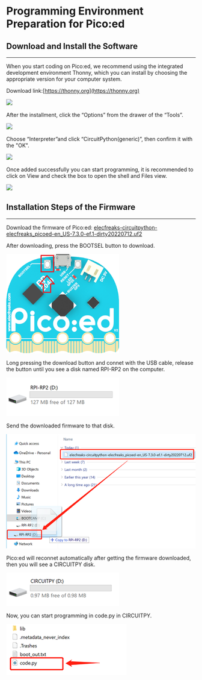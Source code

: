 # Programming Environment Preparation for Pico:ed

## Download and Install the Software
---
When you start coding on Pico:ed, we recommend using the integrated development environment Thonny, which you can install by choosing the appropriate version for your computer system.

Download link:[https://thonny.org](https://thonny.org)

![](./images/pico-ed-V2-python-01.png)

After the installment, click the “Options” from the drawer of the “Tools”. 

![](./images/pico-ed-V2-python-02.png)

Choose “Interpreter”and click “CircuitPython(generic)”, then confirm it with the "OK".

![](./images/pico-ed-V2-python-03.png)

Once added successfully you can start programming, it is recommended to click on View and check the box to open the shell and Files view.

![](./images/pico-ed-V2-python-04.png)

## Installation Steps of the Firmware
---

Download the firmware of Pico:ed: [elecfreaks-circuitpython-elecfreaks_picoed-en_US-7.3.0-ef.1-dirty20220712.uf2](https://github.com/elecfreaks/circuitpython_picoed/releases/download/v1.1.0/elecfreaks-circuitpython-elecfreaks_picoed-en_US-7.3.0-ef.1-dirty20220712.uf2)

After downloading, press the BOOTSEL button to download. 

![](./images/pico-ed-V2-python-05.png)


Long pressing the download button and connet with the USB cable, release the button until you see a disk named RPI-RP2 on the computer. 

![](./images/pico-ed-V2-python-06.png)

Send the downloaded firmware to that disk. 

![](./images/pico-ed-V2-python-07.png)

Pico:ed will reconnet automatically after getting the firmware downloaded, then you will see a CIRCUITPY disk. 

![](./images/pico-ed-V2-python-08.png)

Now, you can start programming in code.py in CIRCUITPY. 

![](./images/pico-ed-V2-python-09.png)





